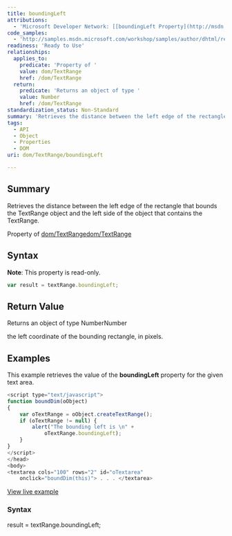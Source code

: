```yaml
---
title: boundingLeft
attributions:
  - 'Microsoft Developer Network: [[boundingLeft Property](http://msdn.microsoft.com/en-us/library/ie/ms533539(v=vs.85).aspx) Article]'
code_samples:
  - 'http://samples.msdn.microsoft.com/workshop/samples/author/dhtml/refs/boundingTop.htm'
readiness: 'Ready to Use'
relationships:
  applies_to:
    predicate: 'Property of '
    value: dom/TextRange
    href: /dom/TextRange
  return:
    predicate: 'Returns an object of type '
    value: Number
    href: /dom/TextRange
standardization_status: Non-Standard
summary: 'Retrieves the distance between the left edge of the rectangle that bounds the TextRange object and the left side of the object that contains the TextRange.'
tags:
  - API
  - Object
  - Properties
  - DOM
uri: dom/TextRange/boundingLeft

---
```

## Summary

Retrieves the distance between the left edge of the rectangle that bounds the TextRange object and the left side of the object that contains the TextRange.

Property of [dom/TextRange](/dom/TextRange)[dom/TextRange](/dom/TextRange)

## Syntax

**Note**: This property is read-only.

``` js
var result = textRange.boundingLeft;
```

## Return Value

Returns an object of type NumberNumber

the left coordinate of the bounding rectangle, in pixels.

## Examples

This example retrieves the value of the **boundingLeft** property for the given text area.

``` js
<script type="text/javascript">
function boundDim(oObject)
{
    var oTextRange = oObject.createTextRange();
    if (oTextRange != null) {
        alert("The bounding left is \n" +
            oTextRange.boundingLeft);
    }
}
</script>
</head>
<body>
<textarea cols="100" rows="2" id="oTextarea"
    onclick="boundDim(this)"> . . . </textarea>
```

[View live example](http://samples.msdn.microsoft.com/workshop/samples/author/dhtml/refs/boundingTop.htm)

### Syntax

result = textRange.boundingLeft;

